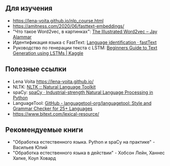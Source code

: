
## Для изучения
- https://lena-voita.github.io/nlp_course.html
- https://amitness.com/2020/06/fasttext-embeddings/
- "Что такое Word2vec, в картинках": [The Illustrated Word2vec – Jay Alammar](https://jalammar.github.io/illustrated-word2vec/)
- Идентификация языка с FastText: [Language identification · fastText](https://fasttext.cc/docs/en/language-identification.html)
- Руководство по генерации текста с LSTM: [Beginners Guide to Text Generation using LSTMs | Kaggle](https://www.kaggle.com/code/shivamb/beginners-guide-to-text-generation-using-lstms)

## Полезные ссылки
- Lena Voita https://lena-voita.github.io/
- NLTK: [NLTK :: Natural Language Toolkit](https://www.nltk.org/)
- spaCy: [spaCy · Industrial-strength Natural Language Processing in Python](https://spacy.io/)
- LanguageTool: [GitHub - languagetool-org/languagetool: Style and Grammar Checker for 25+ Languages](https://github.com/languagetool-org/languagetool)
- https://www.bitext.com/lexical-resource/

## Рекомендуемые книги
- "Обработка естественного языка. Python и spaCy на практике" - Васильев Юлий
- "Обработка естественного языка в действии" - Хобсон Лейн, Ханнес Хапке, Коул Ховард
